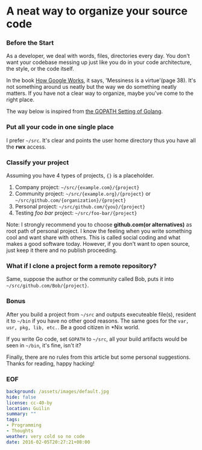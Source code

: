A neat way to organize your source code
===

### Before the Start
As a developer, we deal with words, files, directories every day. You don't want your codebase messing up just like you do in your code architecture, the style, or the code itself.

In the book [How Google Works][1], it says, 'Messiness is a virtue'(page 38). It's not something around us neatly but the way we do something neatly matters. If you have not a clear way to organize, maybe you've come to the right place.

The way below is inspired from [the GOPATH Setting of Golang][2].

### Put all your code in one single place
I prefer ``~/src``. It's clear and points the user home directory thus you have all the **rwx** access.

### Classify your project
Assuming you have 4 types of projects, ``{}`` is a placeholder.

1. Company project: ``~/src/{example.com}/{project}`` 
2. Community project: ``~/src/{example.org}/{project}`` or ``~/src/github.com/{organization}/{project}``
3. Personal project: ``~/src/github.com/{you}/{project}``
4. Testing *foo bar* project: ``~/src/foo-bar/{project}``

Note: I strongly recommend you to choose **github.com(or alternatives)** as root path of personal project. I know the feeling when you write something cool and want share with others. This is called social coding and what makes a good software today. However, if you don't want to open source, just keep it there and no publish proceeding.

### What if I clone a project form a remote repository?
Same, suppose the author or the community called Bob, puts it into ``~/src/github.com/Bob/{project}``.

### Bonus
After you build a project from ``~/src`` and outputs executeable file(s), resident it to ``~/bin`` if you have no other good reasons. The same goes for the ``var, usr, pkg, lib, etc.``. Be a good citizen in *Nix world.

If you write Go code, set ``GOPATH`` to ``~/src``, all your build artifacts would be seen in ``~/bin``, it's fine, isn't it?

Finally, there are no rules from this article but some personal suggestions. Thanks for reading, happy hacking!

### EOF
```yaml
background: /assets/images/default.jpg
hide: false
license: cc-40-by
location: Guilin
summary: ""
tags:
- Programming
- Thoughts
weather: very cold so no code
date: 2016-02-05T20:27:21+08:00
```

[1]: http://www.amazon.com/How-Google-Works-Eric-Schmidt/dp/1455582344
[2]: https://golang.org/doc/code.html#Organization
